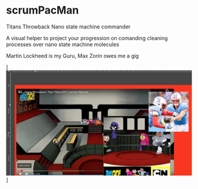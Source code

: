 # scrumPacMan

Titans Throwback Nano state machine commander

A visual helper to project your progression on comanding cleaning processes over nano state machine molecules


Martin Lockheed is my Guru, Max Zorin owes me a gig

[![blue states walkabout ... ](https://raw.githubusercontent.com/rgarro/scrumPacMan/main/preview.png)]
